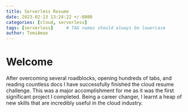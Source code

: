 ```yaml
---
title: Serverless Resume
date: 2023-02-13 13:24:22 +/-0800
categories: [cloud, serverless]
tags: [serverless]     # TAG names should always be lowercase
author: TomiAmao
---
```



# Welcome

After overcoming several roadblocks, opening hundreds of tabs, and reading countless docs I have successfully finished the cloud resume challenge. This was a major accomplishment for me as it was the first significant project I completed. Being a career changer, I learnt a heap of new skills that are incredibly useful in the cloud industry.